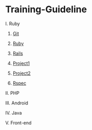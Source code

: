 # Training-Guideline

I. Ruby
1. [Git](https://#)

2. [Ruby](https://#)

3. [Rails](https://#)

4. [Project1](https://#)

5. [Project2](https://#)

6. [Rspec](https://#)

II. PHP

III. Android

IV. Java

V. Front-end
